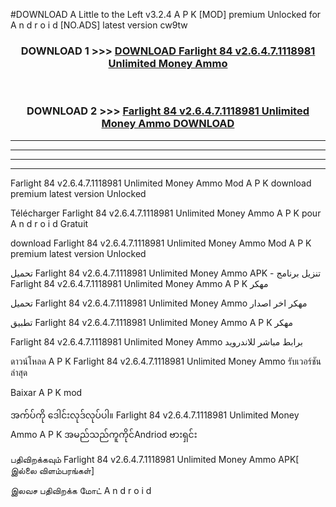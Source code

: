 #DOWNLOAD A Little to the Left v3.2.4 A P K [MOD] premium Unlocked for A n d r o i d [NO.ADS] latest version cw9tw 



<div align="center">

<h3>DOWNLOAD 1 >>> <a href="https://downloadmod1.web.app/?judul=Farlight 84 v2.6.4.7.1118981 Unlimited Money Ammo ">DOWNLOAD Farlight 84 v2.6.4.7.1118981 Unlimited Money Ammo </a></h3><br>

<h3>DOWNLOAD 2 >>> <a href="https://downloadmod1.web.app/?judul=Farlight 84 v2.6.4.7.1118981 Unlimited Money Ammo ">Farlight 84 v2.6.4.7.1118981 Unlimited Money Ammo  DOWNLOAD </a></h3>

</div>


----------------------------------------------------------

----------------------------------------------------------

----------------------------------------------------------

----------------------------------------------------------


Farlight 84 v2.6.4.7.1118981 Unlimited Money Ammo  Mod A P K download premium latest version Unlocked

Télécharger Farlight 84 v2.6.4.7.1118981 Unlimited Money Ammo  A P K pour A n d r o i d Gratuit

download Farlight 84 v2.6.4.7.1118981 Unlimited Money Ammo  Mod A P K premium latest version Unlocked

تحميل Farlight 84 v2.6.4.7.1118981 Unlimited Money Ammo  APK - تنزيل برنامج Farlight 84 v2.6.4.7.1118981 Unlimited Money Ammo  A P K مهكر

تحميل Farlight 84 v2.6.4.7.1118981 Unlimited Money Ammo  مهكر اخر اصدار

تطبيق Farlight 84 v2.6.4.7.1118981 Unlimited Money Ammo  A P K مهكر

Farlight 84 v2.6.4.7.1118981 Unlimited Money Ammo  برابط مباشر للاندرويد

ดาวน์โหลด A P K Farlight 84 v2.6.4.7.1118981 Unlimited Money Ammo  รับเวอร์ชันล่าสุด

Baixar A P K mod

အက်ပ်ကို ဒေါင်းလုဒ်လုပ်ပါ။ Farlight 84 v2.6.4.7.1118981 Unlimited Money Ammo  A P K အမည်သည်ကူကိုင်Andriod ဗားရှင်း

பதிவிறக்கவும் Farlight 84 v2.6.4.7.1118981 Unlimited Money Ammo  APK[ இல்லை விளம்பரங்கள்] 
 
இலவச பதிவிறக்க மோட் A n d r o i d



